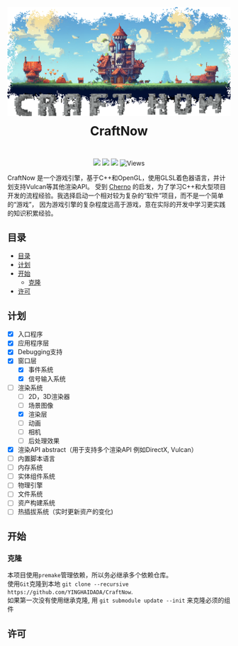 <p align="center">
  <img width="auto" src="docs/imgs/banner.png" >
  <h1 align="center" style="margin: 0 auto 0 auto;">CraftNow</h1>
</p>
<br>
<p align="center">
  <img src="https://img.shields.io/github/contributors/yinghaidada/CraftNow?color=0088f&style=for-the-badge&logo=github">
  <img src="https://img.shields.io/github/issues/yinghaidada/CraftNow?color=4682f2&style=for-the-badge&logo=github">
  <img src="https://img.shields.io/github/stars/yinghaidada/CraftNow?color=f7bb05&style=for-the-badge&logo=github">
  <img alt="Views" src="https://komarev.com/ghpvc/?username=CraftNow&color=22d495&label=Views&style=for-the-badge">
<p>

CraftNow 是一个游戏引擎，基于C++和OpenGL，使用GLSL着色器语言，并计划支持Vulcan等其他渲染API。
受到 [Cherno](https://github.com/TheCherno) 的启发，为了学习C++和大型项目开发的流程经验。我选择启动一个相对较为复杂的“软件”项目，而不是一个简单的“游戏”，
因为游戏引擎的复杂程度远高于游戏，意在实际的开发中学习更实践的知识积累经验。

## 目录

- [目录](#目录)
- [计划](#计划)
- [开始](#开始)
  - [克隆](#克隆)
- [许可](#许可)


## 计划

- [x] 入口程序
- [x] 应用程序层
- [x] Debugging支持
- [x] 窗口层
    - [x] 事件系统
    - [x] 信号输入系统
- [ ] 渲染系统
    - [ ] 2D，3D渲染器
    - [ ] 场景图像
    - [x] 渲染层
    - [ ] 动画
    - [ ] 相机
    - [ ] 后处理效果
- [x] 渲染API abstract（用于支持多个渲染API 例如DirectX, Vulcan）
- [ ] 内置脚本语言
- [ ] 内存系统
- [ ] 实体组件系统
- [ ] 物理引擎
- [ ] 文件系统
- [ ] 资产构建系统
- [ ] 热插拔系统（实时更新资产的变化)

## 开始

### 克隆
本项目使用`premake`管理依赖，所以务必继承多个依赖仓库。  
使用`Git`克隆到本地 `git clone --recursive https://github.com/YINGHAIDADA/CraftNow`.  
如果第一次没有使用继承克隆, 用 `git submodule update --init` 来克隆必须的组件


## 许可

